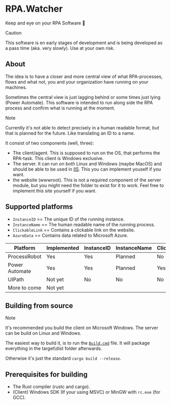 # RPA.Watcher
Keep and eye on your RPA Software 🧐

> [!CAUTION]
> This software is en early stages of development and is being developed as a pass time (aka. very slowly). Use at your own risk.

## About
The idea is to have a closer and more central view of what RPA-processes, flows and what not, you and your organization have running on your machines.

Sometimes the central view is just lagging behind or some times just lying (Power Automate). This software is intended to run along side the RPA process and confirm what is running at the moment.

> [!NOTE]
> Currently it's not able to detect precisely in a human readable format, but that is planned for the future. Like translating an ID to a name.

It consist of two components (well, three):
- The client/agent. This is supposed to run on the OS, that performs the RPA-task. This client is Windows exclusive.
- The server. It can run on both Linux and Windows (maybe MacOS) and should be able to be used in [IIS](https://en.wikipedia.org/wiki/Internet_Information_Services). This you can implement youself if you want.
- the website (wwwroot). This is not a required component of the server module, but you might need the folder to exist for it to work. Feel free to implement this site yourself if you want.

## Supported platforms
- `InstanceID` == The unique ID of the running instance.
- `InstanceName` == The human readable name of the running process.
- `ClickableLink` == Contains a clickable link on the website.
- `AzureData` == Contains data related to Microsoft Azure.

| Platform       | Implemented | InstanceID | InstanceName | ClickableLink | AzureData |
| -------------- | ----------- | ---------- | ------------ | ------------- | --------- |
| ProcessRobot   | Yes         | Yes        | Planned      | No            | No        |
| Power Automate | Yes         | Yes        | Planned      | Yes           | Yes       |
| UIPath         | Not yet     | No         | No           | No            | Maybe?    |
| More to come   | Not yet     |            |              |               |           |

## Building from source
> [!NOTE]
> It's recommended you build the client on Microsoft Windows. The server can be build on Linux and Windows.

The easiest way to build it, is to run the [`Build.cmd`](Build.cmd) file. It will package everything in the target\dist folder afterwards.

Otherwise it's just the standard `cargo build --release`.

## Prerequisites for building
- The Rust compiler (rustc and cargo).
- (Client) Windows SDK (If your using MSVC) or MinGW with `rc.exe` (for GCC).
